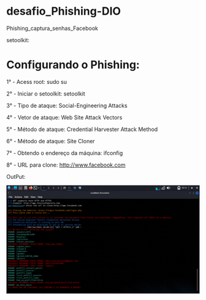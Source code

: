 # desafio_Phishing-DIO


Phishing_captura_senhas_Facebook

setoolkit:

# Configurando o Phishing:


1° - Acess root: sudo su

2° - Iniciar o setoolkit: setoolkit

3° - Tipo de ataque: Social-Engineering Attacks

4° - Vetor de ataque: Web Site Attack Vectors

5° - Método de ataque: Credential Harvester Attack Method 

6° - Método de ataque: Site Cloner

7° - Obtendo o endereço da máquina: ifconfig

8° - URL para clone: http://www.facebook.com

OutPut:

![Alt text](IMG_4832.png)


